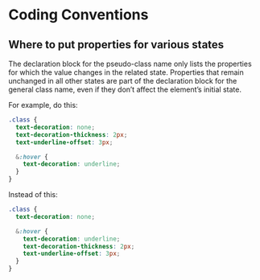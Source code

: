 # Coding Conventions

## Where to put properties for various states

The declaration block for the pseudo-class name only lists the properties for which the value changes in the related state. Properties that remain unchanged in all other states are part of the declaration block for the general class name, even if they don’t affect the element’s initial state.

For example, do this:

```css
.class {
  text-decoration: none;
  text-decoration-thickness: 2px;
  text-underline-offset: 3px;

  &:hover {
    text-decoration: underline;
  }
}
```

Instead of this:

```css
.class {
  text-decoration: none;

  &:hover {
    text-decoration: underline;
    text-decoration-thickness: 2px;
    text-underline-offset: 3px;
  }
}
```
